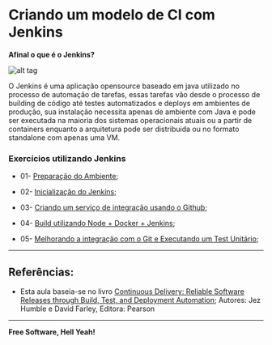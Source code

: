 # Criando um modelo de CI com Jenkins

**Afinal o que é o Jenkins?**

![alt tag](https://github.com/fiapsecdevops/classroom/raw/master/labs/images/1.1.0-jenkins.png)

O Jenkins é uma aplicação opensource baseado em java utilizado no processo de automação de tarefas, essas tarefas vão desde o processo de building de código até testes automatizados e deploys em ambientes de produção, sua instalação necessita apenas de ambiente com Java e pode ser executada na maioria dos sistemas operacionais atuais ou a partir de containers enquanto a arquitetura pode ser distribuida ou no formato standalone com apenas uma VM.

### Exercícios utilizando Jenkins

- 01- [Preparação do Ambiente](https://github.com/fiapsecdevops/classroom/blob/master/labs/jenkins/01-setup-aws.md);
- 02- [Inicialização do Jenkins](https://github.com/fiapsecdevops/classroom/blob/master/labs/jenkins/02-setup-jenkins.md);
- 03- [Criando um serviço de integração usando o Github](https://github.com/fiapsecdevops/classroom/blob/master/labs/jenkins/03-github-int-service.md);
- 04- [Build utilizando Node + Docker + Jenkins](https://github.com/fiapsecdevops/classroom/blob/master/labs/jenkins/04-primeiro-fluxo-usando-jenkins.md);

- 05- [Melhorando a integração com o Git e Executando um Test Unitário](https://github.com/fiapsecdevops/classroom/blob/master/labs/jenkins/05-silly-teste-com-report.md);

---

## Referências:

 - Esta aula baseia-se no livro [Continuous Delivery: Reliable Software Releases through Build, Test, and Deployment Automation](https://www.pearson.com/us/higher-education/program/Humble-Continuous-Delivery-Reliable-Software-Releases-through-Build-Test-and-Deployment-Automation/PGM249879.html); 
Autores: Jez Humble e David Farley, Editora: Pearson

---

**Free Software, Hell Yeah!**
